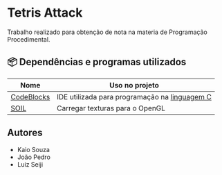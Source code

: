 # Tetris Attack

Trabalho realizado para obtenção de nota na materia de Programação Procedimental.

## 📦 Dependências e programas utilizados

| Nome                                      | Uso no projeto |
| ----------------------------------------- | -------------- | 
| [CodeBlocks](http://www.codeblocks.org/) |  IDE utilizada para programação na [linguagem C](https://en.wikipedia.org/wiki/C_(programming_language))  |
| [SOIL](http://www.lonesock.net/soil.html) | Carregar texturas para o OpenGL |

## Autores
* Kaio Souza
* João Pedro
* Luiz Seiji
